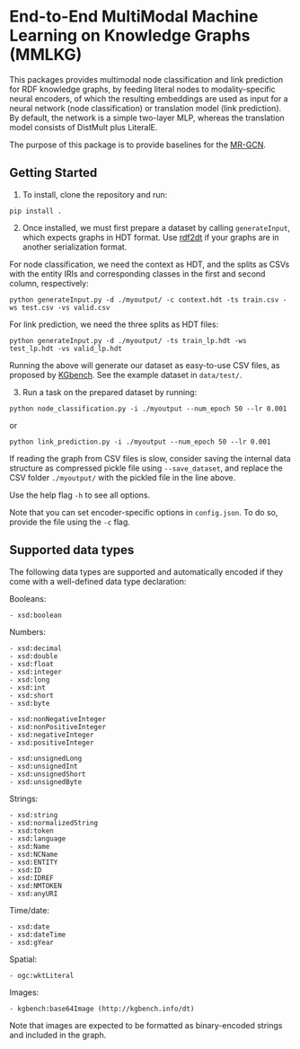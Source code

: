# End-to-End MultiModal Machine Learning on Knowledge Graphs (MMLKG)

This packages provides multimodal node classification and link prediction for RDF knowledge graphs, by feeding literal nodes to modality-specific neural encoders, of which the resulting embeddings are used as input for a neural network (node classification) or translation model (link prediction). By default, the network is a simple two-layer MLP, whereas the translation model consists of DistMult plus LiteralE.

The purpose of this package is to provide baselines for the [MR-GCN](https://gitlab.com/wxwilcke/mrgcn).

## Getting Started

1) To install, clone the repository and run:

```
pip install . 
```

2) Once installed, we must first prepare a dataset by calling `generateInput`, which expects graphs in HDT format. Use [rdf2dt](https://github.com/rdfhdt/hdt-cpp) if your graphs are in another serialization format.

For node classification, we need the context as HDT, and the splits as CSVs with the entity IRIs and corresponding classes in the first and second column, respectively:

``` 
python generateInput.py -d ./myoutput/ -c context.hdt -ts train.csv -ws test.csv -vs valid.csv 
```

For link prediction, we need the three splits as HDT files:

``` 
python generateInput.py -d ./myoutput/ -ts train_lp.hdt -ws test_lp.hdt -vs valid_lp.hdt 
```

Running the above will generate our dataset as easy-to-use CSV files, as proposed by [KGbench](https://github.com/pbloem/kgbench/). See the example dataset in `data/test/`.

3) Run a task on the prepared dataset by running:

```
python node_classification.py -i ./myoutput --num_epoch 50 --lr 0.001
```

or

```
python link_prediction.py -i ./myoutput --num_epoch 50 --lr 0.001
```

If reading the graph from CSV files is slow, consider saving the internal data structure as compressed pickle file using `--save_dataset`, and replace the CSV folder `./myoutput/` with the pickled file in the line above.

Use the help flag `-h` to see all options.

Note that you can set encoder-specific options in `config.json`. To do so, provide the file using the `-c` flag.


## Supported data types

The following data types are supported and automatically encoded if they come with a well-defined data type declaration:

Booleans:

```
- xsd:boolean
```

Numbers:

```
- xsd:decimal
- xsd:double
- xsd:float
- xsd:integer
- xsd:long
- xsd:int
- xsd:short
- xsd:byte

- xsd:nonNegativeInteger
- xsd:nonPositiveInteger
- xsd:negativeInteger
- xsd:positiveInteger

- xsd:unsignedLong
- xsd:unsignedInt
- xsd:unsignedShort
- xsd:unsignedByte
```

Strings:

```
- xsd:string
- xsd:normalizedString
- xsd:token
- xsd:language
- xsd:Name
- xsd:NCName
- xsd:ENTITY
- xsd:ID
- xsd:IDREF
- xsd:NMTOKEN
- xsd:anyURI
```

Time/date:

```
- xsd:date
- xsd:dateTime
- xsd:gYear
```

Spatial:

```
- ogc:wktLiteral
```

Images:

```
- kgbench:base64Image (http://kgbench.info/dt)
```

Note that images are expected to be formatted as binary-encoded strings and included in the graph. 
